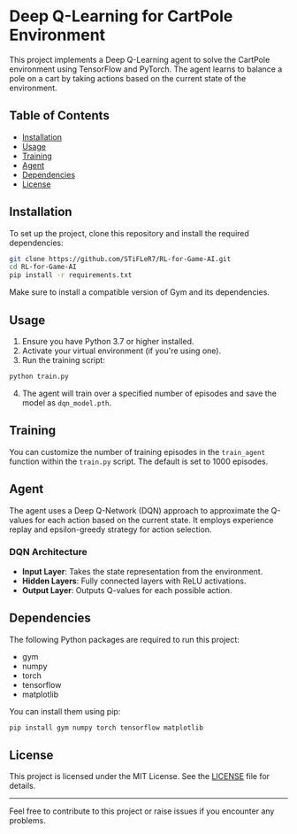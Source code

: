 # Deep Q-Learning for CartPole Environment

This project implements a Deep Q-Learning agent to solve the CartPole environment using TensorFlow and PyTorch. The agent learns to balance a pole on a cart by taking actions based on the current state of the environment.

## Table of Contents

- [Installation](#installation)
- [Usage](#usage)
- [Training](#training)
- [Agent](#agent)
- [Dependencies](#dependencies)
- [License](#license)

## Installation

To set up the project, clone this repository and install the required dependencies:

```bash
git clone https://github.com/STiFLeR7/RL-for-Game-AI.git
cd RL-for-Game-AI
pip install -r requirements.txt
```

Make sure to install a compatible version of Gym and its dependencies.

## Usage

1. Ensure you have Python 3.7 or higher installed.
2. Activate your virtual environment (if you're using one).
3. Run the training script:

```bash
python train.py
```

4. The agent will train over a specified number of episodes and save the model as `dqn_model.pth`.

## Training

You can customize the number of training episodes in the `train_agent` function within the `train.py` script. The default is set to 1000 episodes.

## Agent

The agent uses a Deep Q-Network (DQN) approach to approximate the Q-values for each action based on the current state. It employs experience replay and epsilon-greedy strategy for action selection.

### DQN Architecture

- **Input Layer**: Takes the state representation from the environment.
- **Hidden Layers**: Fully connected layers with ReLU activations.
- **Output Layer**: Outputs Q-values for each possible action.

## Dependencies

The following Python packages are required to run this project:

- gym
- numpy
- torch
- tensorflow
- matplotlib

You can install them using pip:

```bash
pip install gym numpy torch tensorflow matplotlib
```

## License

This project is licensed under the MIT License. See the [LICENSE](LICENSE) file for details.

---
Feel free to contribute to this project or raise issues if you encounter any problems.